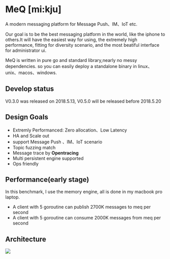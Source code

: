 # MeQ  [mi:kju]

A modern messaging platform for Message Push、IM、IoT etc.

Our goal is to be the best messaging platform in the world, like the iphone to others.It will have the easiest way for using, the extremely high performance, fitting for  diversity scenario, and the most beatiful interface for administrator ui.

MeQ is written in pure go and standard library,nearly no messy dependencies. so you can easily deploy a standalone binary in linux、unix、macos、windows.



Develop status
---
V0.3.0 was released on 2018.5.13, V0.5.0 will be released before 2018.5.20

Design Goals
------------
- Extremly Performanced: Zero allocation、Low Latency
- HA and Scale out
- support Message Push 、IM、IoT scenario
- Topic fuzzing match
- Message trace by **Opentracing**
- Multi persistent engine supported
- Ops friendly
 

Performance(early stage)
-------------
In this benchmark, I use the memory engine, all is done in my macbook pro laptop.
- A client with 5 goroutine can publish 2700K messages to meq per second
- A client with 5 goroutine can consume 2000K messages from meq per second

Architecture
------------

![](MeQ.jpeg)


